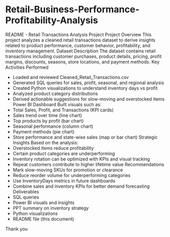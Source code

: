 # Retail-Business-Performance-Profitability-Analysis
README - Retail Transactions Analysis Project
Project Overview
This project analyzes a cleaned retail transactions dataset to derive insights related to product performance, customer behavior, profitability, and inventory management.
Dataset Description
The dataset contains retail transactions including customer purchases, product details, pricing, profit margins, discounts, seasons, store locations, and payment methods.
Key Activities Performed
- Loaded and reviewed Cleaned_Retail_Transactions.csv
- Generated SQL queries for sales, profit, seasonal, and regional analysis
- Created Python visualizations to understand inventory days vs profit
- Analyzed product category distributions
- Derived actionable suggestions for slow-moving and overstocked items
Power BI Dashboard
Built visuals such as:
- Total Sales, Profit, and Transactions (KPI cards)
- Sales trend over time (line chart)
- Top products by profit (bar chart)
- Seasonal performance (column chart)
- Payment methods (pie chart)
- Store performance and state-wise sales (map or bar chart)
Strategic Insights
Based on the analysis:
- Overstocked items reduce profitability
- Certain product categories are underperforming
- Inventory rotation can be optimized with KPIs and visual tracking
- Repeat customers contribute to higher lifetime value
Recommendations
- Mark slow-moving SKUs for promotion or clearance
- Reduce reorder volume for underperforming categories
- Use InventoryDays metrics in future dashboards
- Combine sales and inventory KPIs for better demand forecasting
Deliverables
- SQL queries
- Power BI visuals and insights
- PPT summary on inventory strategy
- Python visualizations
- README file (this document)


Thank you
